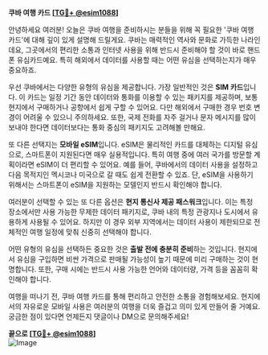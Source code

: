 **쿠바 여행 카드 [[TG💪+ @esim1088](https://t.me/s/esim1088)]**

안녕하세요 여러분! 오늘은 쿠바 여행을 준비하시는 분들을 위해 꼭 필요한 '쿠바 여행 카드'에 대해 깊이 있게 설명해 드릴게요. 쿠바는 매력적인 역사와 문화로 가득한 나라인데요, 그곳에서의 편리한 소통과 인터넷 사용을 위해 반드시 준비해야 할 것이 바로 핸드폰 유심카드예요. 특히 해외에서 데이터를 사용할 때는 어떤 유심을 선택하는지가 매우 중요하죠.

우선 쿠바에서는 다양한 유형의 유심을 제공합니다. 가장 일반적인 것은 **SIM 카드**입니다. 이 카드는 일정 기간 동안 데이터와 통화를 이용할 수 있는 패키지를 제공하며, 보통 현지에서 구매하거나 공항에서 쉽게 구할 수 있어요. 다만 해외에서 구매한 경우 번호 변경이 어려울 수 있으니 주의하세요. 또한, 국제 전화를 자주 걸거나 문자 메시지를 많이 보내야 한다면 데이터보다는 통화 중심의 패키지도 고려해볼 만해요.

또 다른 선택지는 **모바일 eSIM**입니다. eSIM은 물리적인 카드를 대체하는 디지털 유심으로, 스마트폰이 지원된다면 매우 실용적입니다. 특히 여행 중에 여러 국가를 방문할 계획이라면 eSIM이 더 편리할 수 있어요. 예를 들어, 쿠바에서의 데이터 사용을 설정하고 다음 목적지인 멕시코나 미국으로 갈 때도 쉽게 전환할 수 있죠. 단, eSIM을 사용하기 위해서는 스마트폰이 eSIM을 지원하는 모델인지 반드시 확인해야 합니다.

여러분이 선택할 수 있는 또 다른 옵션은 **현지 통신사 제공 패스워크**입니다. 이는 특정 장소에서만 사용 가능한 무제한 데이터 패키지로, 쿠바 내의 특정 관광지나 도시에서 유용하게 사용될 수 있어요. 하지만 이 경우 외부 지역에서는 데이터 사용이 제한되므로 전체적인 여행 일정에 맞춰 신중히 선택해야 합니다.

어떤 유형의 유심을 선택하든 중요한 것은 **출발 전에 충분히 준비**하는 것입니다. 현지에서 유심을 구입하면 비싼 가격으로 판매될 가능성이 높기 때문에 미리 구매하는 것이 현명합니다. 또한, 구매 시에는 반드시 사용 가능한 언어와 데이터량, 가격 등을 꼼꼼히 확인해야 합니다.

여행을 떠나기 전, 쿠바 여행 카드를 통해 편리하고 안전한 소통을 경험해보세요. 현지에서의 자유로운 모바일 사용은 여러분의 여행을 더욱 즐겁고 의미 있게 만들어 줄 거예요. 궁금한 점이 있다면 언제든지 댓글이나 DM으로 문의해주세요!

**끝으로 [[TG💪+ @esim1088](https://t.me/s/esim1088)]**  
![Image](https://i.postimg.cc/Y0z9fWf4/image.png)